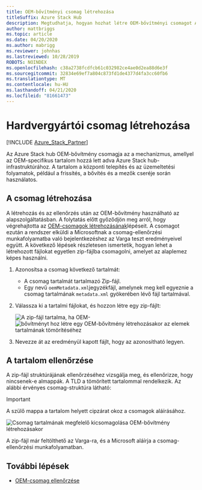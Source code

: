 ```yaml
---
title: OEM-bővítményi csomag létrehozása
titleSuffix: Azure Stack Hub
description: Megtudhatja, hogyan hozhat létre OEM-bővítményi csomagot Azure Stack hub-ban.
author: mattbriggs
ms.topic: article
ms.date: 04/20/2020
ms.author: mabrigg
ms.reviewer: johnhas
ms.lastreviewed: 10/28/2019
ROBOTS: NOINDEX
ms.openlocfilehash: c38a2738fcdfcb61c032982ce4ae0d2ea88d6e3f
ms.sourcegitcommit: 32834e69ef7a804c873fd1de4377d4fa3cc60fb6
ms.translationtype: MT
ms.contentlocale: hu-HU
ms.lasthandoff: 04/21/2020
ms.locfileid: "81661473"
---
```

# <a name="create-an-oem-package"></a>Hardvergyártói csomag létrehozása

[!INCLUDE [Azure_Stack_Partner](./includes/azure-stack-partner-appliesto.md)]

Az Azure Stack hub OEM-bővítmény csomagja az a mechanizmus, amellyel az OEM-specifikus tartalom hozzá lett adva Azure Stack hub-infrastruktúrához. A tartalom a központi telepítés és az üzemeltetési folyamatok, például a frissítés, a bővítés és a mezők cseréje során használatos.

## <a name="creating-the-package"></a>A csomag létrehozása

A létrehozás és az ellenőrzés után az OEM-bővítmény használható az alapszolgáltatásban. A folytatás előtt győződjön meg arról, hogy végrehajtotta az [OEM-csomagok létrehozásának](https://microsoft.sharepoint.com/:w:/r/teams/cloudsolutions/Sacramento/_layouts/15/Doc.aspx?sourcedoc=%7BD7406069-7661-419C-B3B1-B6A727AB3972%7D&file=Azure%20Stack%20OEM%20Extension%20Package.docx&action=default&mobileredirect=true)lépéseit. A csomagot ezután a rendszer elküldi a Microsoftnak a csomag-ellenőrzési munkafolyamatba való bejelentkezéshez az Varga teszt eredményeivel együtt. A következő lépések részletesen ismertetik, hogyan lehet a létrehozott fájlokat egyetlen zip-fájlba csomagolni, amelyet az alaplemez képes használni.

1. Azonosítsa a csomag következő tartalmát:
    - A csomag tartalmát tartalmazó Zip-fájl.
    - Egy nevű `oemMetadata.xml`jegyzékfájl, amelynek meg kell egyeznie a csomag tartalmának `metadata.xml` gyökerében lévő fájl tartalmával.

2. Válassza ki a tartalmi fájlokat, és hozzon létre egy zip-fájlt:

    ![A zip-fájl tartalma, ha OEM-](media/vaas-create-oem-package-1.png) ![bővítményt hoz létre egy OEM-bővítmény létrehozásakor az elemek tartalmának tömörítéséhez](media/vaas-create-oem-package-2.png)

3. Nevezze át az eredményül kapott fájlt, hogy az azonosítható legyen.

## <a name="verifying-the-contents"></a>A tartalom ellenőrzése

A zip-fájl struktúrájának ellenőrzéséhez vizsgálja meg, és ellenőrizze, hogy nincsenek-e almappák. A TLD a tömörített tartalommal rendelkezik. Az alábbi érvényes csomag-struktúra látható:

> [!IMPORTANT]
> A szülő mappa a tartalom helyett cipzárat okoz a csomagok aláírásához.

![Csomag tartalmának megfelelő kicsomagolása OEM-bővítmény létrehozásakor](media/vaas-create-oem-package-3.png)

A zip-fájl már feltölthető az Varga-ra, és a Microsoft aláírja a csomag-ellenőrzési munkafolyamatban.

## <a name="next-steps"></a>További lépések

- [OEM-csomag ellenőrzése](azure-stack-vaas-validate-oem-package.md)
